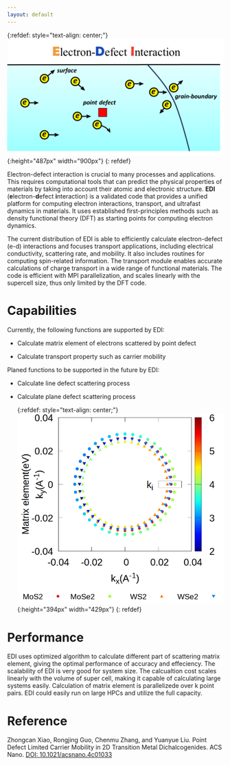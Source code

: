 ```yaml
---
layout: default
---
```



  {:refdef: style="text-align: center;"}
 ![toc](./figs/edi2.png){:height="487px" width="900px"}
  {: refdef}

Electron-defect interaction is crucial to many processes and applications.
This requires computational tools that can predict the physical properties of materials by taking into account their atomic and electronic structure. 
**EDI** (**e**lectron-**d**efect **i**nteraction) is a validated code that provides a unified platform for computing electron interactions, transport, and ultrafast dynamics in materials. 
It uses established first-principles methods such as density functional theory (DFT) as starting points for computing electron dynamics. 

The current distribution of EDI is able to efficiently calculate electron-defect (e-d) interactions and focuses transport applications, including electrical conductivity, scattering rate, and mobility. 
It also includes routines for computing spin-related information. 
The transport module enables accurate calculations of charge transport in a wide range of functional materials. 
The code is efficient with MPI parallelization, and scales linearly with the supercell size, thus only limited by the DFT code.

# Capabilities

Currently, the following functions are supported by EDI:

- Calculate matrix element of electrons scattered by point defect

- Calculate transport property such as carrier mobility 

Planed functions to be supported in the future by EDI:

- Calculate line defect scattering process

- Calculate plane defect scattering process

  {:refdef: style="text-align: center;"}
   ![fig1](./figs/fig1.png){:height="394px" width="429px"}
  {: refdef}

# Performance 

EDI uses optimized algorithm to calculate different part of scattering matrix element, giving the optimal performance of accuracy and effeciency.
The scalability of EDI is very good for system size. 
The calcualtion cost scales linearly with the volume of super cell, making it capable of calculating large systems easily.
Calculation of matrix element is parallelizede over k point pairs. 
EDI could easily run on large HPCs and utilize the full capacity.


# Reference

 Zhongcan Xiao, Rongjing Guo, Chenmu Zhang, and Yuanyue Liu. Point Defect Limited Carrier Mobility in 2D Transition Metal Dichalcogenides.  ACS Nano.  [DOI: 10.1021/acsnano.4c01033](https://pubs.acs.org/doi/10.1021/acsnano.4c01033)

